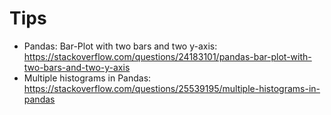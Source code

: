 # Tips
* Pandas: Bar-Plot with two bars and two y-axis: https://stackoverflow.com/questions/24183101/pandas-bar-plot-with-two-bars-and-two-y-axis
* Multiple histograms in Pandas: https://stackoverflow.com/questions/25539195/multiple-histograms-in-pandas

